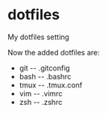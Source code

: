 # dotfiles
My dotfiles setting

Now the added dotfiles are:
* git -- .gitconfig
* bash -- .bashrc
* tmux -- .tmux.conf
* vim -- .vimrc
* zsh -- .zshrc
